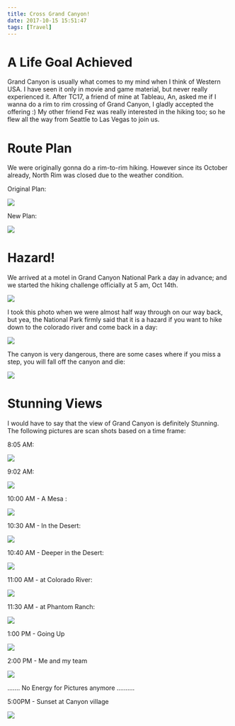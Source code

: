 ```yaml
---
title: Cross Grand Canyon!
date: 2017-10-15 15:51:47
tags: [Travel]
---
```


# A Life Goal Achieved

Grand Canyon is usually what comes to my mind when I think of Western USA. I have seen it only in movie and game material, but never really experienced it. After TC17, a friend of mine at Tableau, An, asked me if I wanna do a rim to rim crossing of Grand Canyon, I gladly accepted the offering :) My other friend Fez was really interested in the hiking too; so he flew all the way from Seattle to Las Vegas to join us.

# Route Plan

We were originally gonna do a rim-to-rim hiking. However since its October already, North Rim was closed due to the weather condition.

Original Plan:

![](map.jpg)

New Plan:

![](map1.jpg)
<!--truncate-->

# Hazard! 

We arrived at a motel in Grand Canyon National Park a day in advance; and we started the hiking challenge officially at 5 am, Oct 14th. 

![](1.jpeg)

I took this photo when we were almost half way through on our way back, but yea, the National Park firmly said that it is a hazard if you want to hike down to the colorado river and come back in a day:

![](0.jpg)

The canyon is very dangerous, there are some cases where if you miss a step, you will fall off the canyon and die:


![](2-1.jpg)


# Stunning Views

I would have to say that the view of Grand Canyon is definitely Stunning. The following pictures are scan shots based on a time frame:

8:05 AM:

![](2.jpeg)

9:02 AM:

![](3.jpg)


10:00 AM - A Mesa :

![](4.jpeg)

10:30 AM - In the Desert:

![](5.jpeg)

10:40 AM - Deeper in the Desert:

![](7.jpeg)

11:00 AM - at Colorado River:

![](6.jpeg)

11:30 AM - at Phantom Ranch:

![](5-5.jpg)

1:00 PM - Going Up

![](8.jpeg)

2:00 PM - Me and my team

![](10.jpg)


....... No Energy for Pictures anymore ..........

5:00PM - Sunset at Canyon village

![](9.jpeg)

